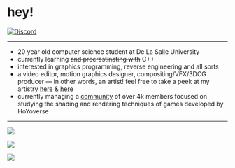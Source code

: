 # hey!

[![Discord](https://lanyard.cnrad.dev/api/176577264555786240?bg=141321&hideDiscrim=true)](https://discord.com/users/176577264555786240)

---

- 20 year old computer science student at De La Salle University
- currently learning ~~and procrastinating with~~ C++
- interested in graphics programming, reverse engineering and all sorts
- a video editor, motion graphics designer, compositing/VFX/3DCG producer — in other words, an artist! feel free to take a peek at my artistry [here](https://festivity.carrd.co/) & [here](https://twitter.com/festivizing/)
- currently managing a [community](https://discord.gg/85rP9SpAkF) of over 4k members focused on studying the shading and rendering techniques of games developed by HoYoverse

---

![](https://github-readme-stats.vercel.app/api?username=festivities&show_icons=true&theme=radical)

![](https://github-readme-stats.vercel.app/api/top-langs/?username=festivities&show_icons=true&theme=radical)

![](https://komarev.com/ghpvc/?username=festivities&color=d93a7c)

<!--
**festivize/festivize** is a ✨ _special_ ✨ repository because its `README.md` (this file) appears on your GitHub profile.

Here are some ideas to get you started:

- 🔭 I’m currently working on ...
- 🌱 I’m currently learning ...
- 👯 I’m looking to collaborate on ...
- 🤔 I’m looking for help with ...
- 💬 Ask me about ...
- 📫 How to reach me: ...
- 😄 Pronouns: ...
- ⚡ Fun fact: ...
-->

